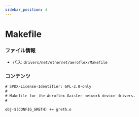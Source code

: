 ```yaml
---
sidebar_position: 4
---
```

# Makefile

### ファイル情報

- パス: `drivers/net/ethernet/aeroflex/Makefile`

### コンテンツ

```txt
# SPDX-License-Identifier: GPL-2.0-only
#
# Makefile for the Aeroflex Gaisler network device drivers.
#

obj-$(CONFIG_GRETH) += greth.o

```
